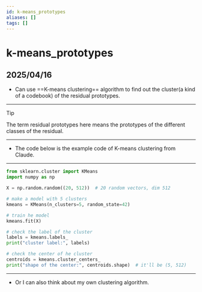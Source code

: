 ```yaml
---
id: k-means_prototypes
aliases: []
tags: []
---
```


# k-means_prototypes

## 2025/04/16
- Can use ==K-means clustering== algorithm to find out the cluster(a kind of a codebook) of the residual prototypes.
---
> [!tip]
> The term residual prototypes here means the prototypes of the different classes of the residual.
---
- The code below is the example code of K-means clustering from Claude.
---
```python K-means clustering
from sklearn.cluster import KMeans
import numpy as np

X = np.random.random((20, 512))  # 20 random vectors, dim 512

# make a model with 5 clusters
kmeans = KMeans(n_clusters=5, random_state=42)

# train he model
kmeans.fit(X)

# check the label of the cluster
labels = kmeans.labels_
print("cluster label:", labels)

# check the center of he cluster
centroids = kmeans.cluster_centers_
print("shape of the center:", centroids.shape)  # it'll be (5, 512)
```
---
- Or I can also think about my own clustering algorithm.
